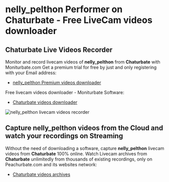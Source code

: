 # nelly_pelthon Performer on Chaturbate - Free LiveCam videos downloader

## Chaturbate Live Videos Recorder

Monitor and record livecam videos of **nelly_pelthon** from **Chaturbate** with Moniturbate.com
Get a premium trial for free by just and only registering with your Email address:
* [nelly_pelthon Premium videos downloader](https://moniturbate.com/request-demo-licence-key.html)

Free livecam videos downloader - Moniturbate Software:
* [Chaturbate videos downloader](https://moniturbate.com/moniturbate-download-software.html)

![nelly_pelthon livecam videos recorder](https://peachurnet.com/templates/moniturbate-software.png)


## Capture nelly_pelthon videos from the Cloud and watch your recordings on Streaming

Without the need of downloading a software, capture **nelly_pelthon** livecam videos from **Chaturbate** 100% online.
Watch Livecam archives from **Chaturbate** unlimitedly from thousands of existing recordings, only on Peachurbate.com and its websites network:
* [Chaturbate videos archives](https://peachurnet.com/)